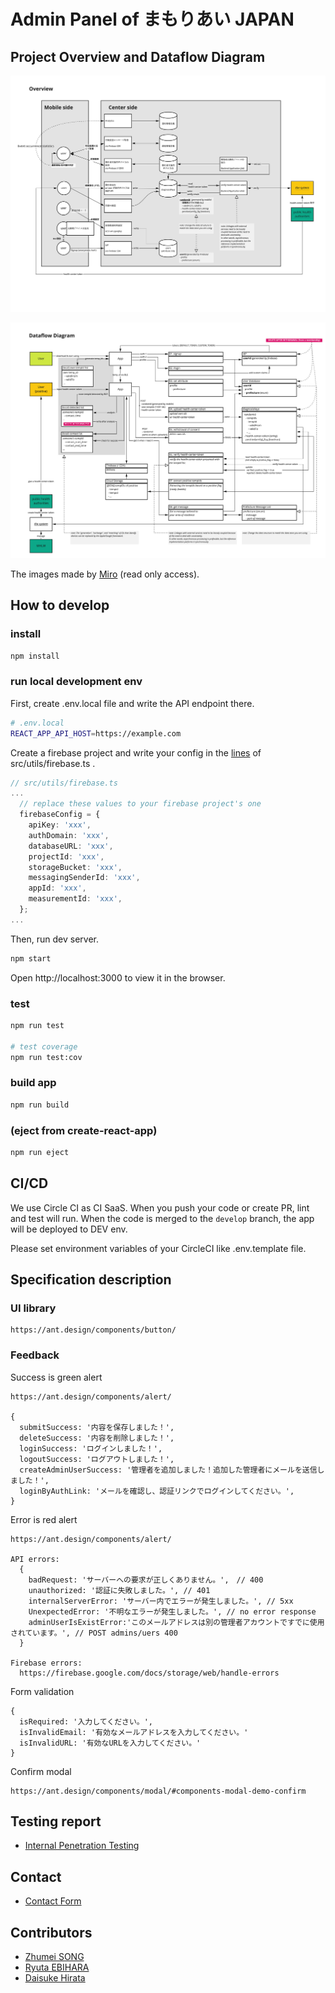# Admin Panel of まもりあい JAPAN

## Project Overview and Dataflow Diagram

![](./docs/overview.jpg)

![](./docs/dfd.jpg)

The images made by [Miro](https://miro.com/app/board/o9J_ksGHtPE=/) (read only access).

## How to develop

### install

```sh
npm install
```

### run local development env

First, create .env.local file and write the API endpoint there.

```sh
# .env.local
REACT_APP_API_HOST=https://example.com
```

Create a firebase project and write your config in the [lines](https://github.com/codeforjapan/contact-tracing-admin-panel/blob/master/src/utils/firebase.ts#L17:L26) of src/utils/firebase.ts .

```ts
// src/utils/firebase.ts
...
  // replace these values to your firebase project's one
  firebaseConfig = {
    apiKey: 'xxx',
    authDomain: 'xxx',
    databaseURL: 'xxx',
    projectId: 'xxx',
    storageBucket: 'xxx',
    messagingSenderId: 'xxx',
    appId: 'xxx',
    measurementId: 'xxx',
  };
...
```

Then, run dev server.

```sh
npm start
```

Open http://localhost:3000 to view it in the browser.

### test

```sh
npm run test

# test coverage
npm run test:cov
```

### build app

```sh
npm run build
```

### (eject from create-react-app)

```sh
npm run eject
```

## CI/CD

We use Circle CI as CI SaaS.
When you push your code or create PR, lint and test will run.
When the code is merged to the `develop` branch, the app will be deployed to DEV env.

Please set environment variables of your CircleCI like .env.template file.

## Specification description

### UI library

    https://ant.design/components/button/

### Feedback

Success is green alert

    https://ant.design/components/alert/

    {
      submitSuccess: '内容を保存しました！',
      deleteSuccess: '内容を削除しました！',
      loginSuccess: 'ログインしました！',
      logoutSuccess: 'ログアウトしました！',
      createAdminUserSuccess: '管理者を追加しました！追加した管理者にメールを送信しました！',
      loginByAuthLink: 'メールを確認し、認証リンクでログインしてください。',
    }

Error is red alert

    https://ant.design/components/alert/

    API errors:
      {
        badRequest: 'サーバーへの要求が正しくありません。',　// 400
        unauthorized: '認証に失敗しました。', // 401
        internalServerError: 'サーバー内でエラーが発生しました。', // 5xx
        UnexpectedError: '不明なエラーが発生しました。', // no error response
        adminUserIsExistError:'このメールアドレスは別の管理者アカウントですでに使用されています。', // POST admins/uers 400
      }

    Firebase errors:
      https://firebase.google.com/docs/storage/web/handle-errors

Form validation

    {
      isRequired: '入力してください。',
      isInvalidEmail: '有効なメールアドレスを入力してください。'
      isInvalidURL: '有効なURLを入力してください。'
    }

Confirm modal

    https://ant.design/components/modal/#components-modal-demo-confirm

## Testing report

- [Internal Penetration Testing](https://docs.google.com/document/d/1OfCHe0gPAP1MTm5kr68lDkvBgg1JImvt7TguHLq5NUs/edit?usp=sharing)

## Contact

- [Contact Form](https://docs.google.com/forms/d/e/1FAIpQLSfcGM9itQ3i--GN9FUsQpdlW58Ug4Y6lcnE11N-igILDJdZlw/viewform)

## Contributors

- [Zhumei SONG](https://github.com/zhumeisongsong)
- [Ryuta EBIHARA](https://github.com/ebiryu)
- [Daisuke Hirata](https://github.com/DaisukeHirata)
